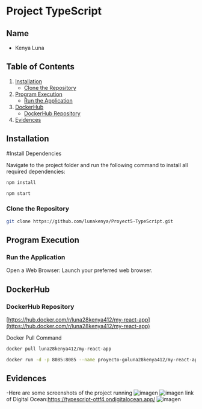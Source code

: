 # Project TypeScript

## Name

- Kenya Luna

## Table of Contents

1. [Installation](#installation)
   - [Clone the Repository](#clone-the-repository)
2. [Program Execution](#program-execution)
   - [Run the Application](#run-the-application)
3. [DockerHub](#dockerhub)
   - [DockerHub Repository](#dockerhub-repository)
4. [Evidences](#evidences)

## Installation
#Install Dependencies

Navigate to the project folder and run the following command to install all required dependencies:
```sh
npm install
```
```sh
npm start
```
### Clone the Repository

```sh
git clone https://github.com/lunakenya/Proyect5-TypeScript.git
```

## Program Execution
### Run the Application

Open a Web Browser: Launch your preferred web browser.


## DockerHub
### DockerHub Repository

[https://hub.docker.com/r/luna28kenya412/my-react-app](https://hub.docker.com/r/luna28kenya412/my-react-app)

Docker Pull Command
```sh
docker pull luna28kenya412/my-react-app
```
```sh
docker run -d -p 8085:8085 --name proyecto-goluna28kenya412/my-react-app
```

## Evidences
-Here are some screenshots of the project running 
![imagen](https://github.com/user-attachments/assets/f0a6046b-4777-4fb9-a878-1061e67bcf2a)
![imagen](https://github.com/user-attachments/assets/a0ed6077-a67e-47de-b1b2-499f5158b741)
link of Digital Ocean:https://typescript-ottf4.ondigitalocean.app/
![imagen](https://github.com/user-attachments/assets/b2447114-d571-4ba5-a625-0dd7e21fd1cc)



